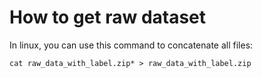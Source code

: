 # How to get raw dataset
In linux, you can use this command to concatenate all files:
```
cat raw_data_with_label.zip* > raw_data_with_label.zip
```

